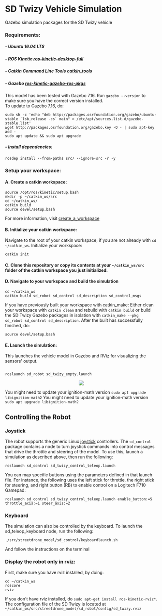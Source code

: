 # SD Twizy  Vehicle Simulation

Gazebo simulation packages for the SD Twizy vehicle

### Requirements:

##### - Ubuntu 16.04 LTS
##### - ROS Kinetic [ros-kinetic-desktop-full](http://wiki.ros.org/kinetic/Installation/Ubuntu)
##### - Catkin Command Line Tools [catkin_tools](https://catkin-tools.readthedocs.io/en/latest/installing.html)
##### - Gazebo [ros-kinetic-gazebo-ros-pkgs](http://gazebosim.org/tutorials?tut=ros_installing)  
This model has been tested with Gazebo 7.16. Run `gazebo --version` to make sure you have the correct version installed.  
To update to Gazebo 7.16, do:  
```
sudo sh -c 'echo "deb http://packages.osrfoundation.org/gazebo/ubuntu-stable `lsb_release -cs` main" > /etc/apt/sources.list.d/gazebo-stable.list'
wget http://packages.osrfoundation.org/gazebo.key -O - | sudo apt-key add -
sudo apt update && sudo apt upgrade
```
##### - Install dependencies:
```
rosdep install --from-paths src/ --ignore-src -r -y

```

### Setup your workspace:
#### A. Create a catkin workspace:
```
source /opt/ros/kinetic/setup.bash
mkdir -p ~/catkin_ws/src
cd ~/catkin_ws/
catkin build
source devel/setup.bash
```
For more information, visit [create_a_workspace](http://wiki.ros.org/catkin/Tutorials/create_a_workspace)

#### B. Initialize your catkin workspace:
Navigate to the root of your catkin workspace, if you are not already with `cd ~/catkin_ws`.
Initialize your workspace:
```
catkin init
```

#### C. Clone this repository or copy its contents at your `~/catkin_ws/src` folder of the catkin workspace you just initialized.
#### D. Navigate to your workspace and build the simulation
```
cd ~/catkin_ws
catkin build sd_robot sd_control sd_description sd_control_msgs
```
If you have previously built your workspace with catkin_make:
Either clean your workspace with `catkin clean` and rebuild with `catkin build`
or build the SD Twizy Gazebo packages in isolation with `catkin_make --pkg sd_robot sd_control sd_description`.
After the built has successfully finished, do:
```
source devel/setup.bash
```
#### E. Launch the simulation:
This launches the vehicle model in Gazebo and RViz for visualizing the sensors' output.
```

roslaunch sd_robot sd_twizy_empty.launch

```

<p align="center"> 
<img src="streetdrone_model/sd_docs/imgs/sd.png">
</p>

You might need to update your ignition-math version `sudo apt upgrade libignition-math2`
You might need to update your ignition-math version `sudo apt upgrade libignition-math2`

## Controlling the Robot
### Joystick
The robot supports the generic Linux
[joystick](http://wiki.ros.org/joy) controllers. The `sd_control`
package contains a node to turn joystick commands into control
messages that drive the throttle and steering of the model. To use
this, launch a simulation as described above, then run the following:
```
roslaunch sd_control sd_twizy_control_teleop.launch
```

You can map specific buttons using the parameters defined in that
launch file. For instance, the following uses the left stick for
throttle, the right stick for steering, and right button (RB) to
enable control on a Logitech F710 Gamepad:
```
roslaunch sd_control sd_twizy_control_teleop.launch enable_button:=5 throttle_axis:=1 steer_axis:=2
```

### Keyboard
The simulation can also be controlled by the keyboard. To launch the sd_teleop_keyboard node, run the following:
```
./src/streetdrone_model/sd_control/keyboardlaunch.sh 
```
And follow the instructions on the terminal

### Display the robot only in rviz:
First, make sure you have rviz installed, by doing:
```
cd ~/catkin_ws
roscore
rviz
```
If you don't have rviz installed, do `sudo apt-get install ros-kinetic-rviz*`.  
The configuration file of the SD Twizy is located at `~/catkin_ws/src/streetdrone_model/sd_robot/config/sd_twizy.rviz`
